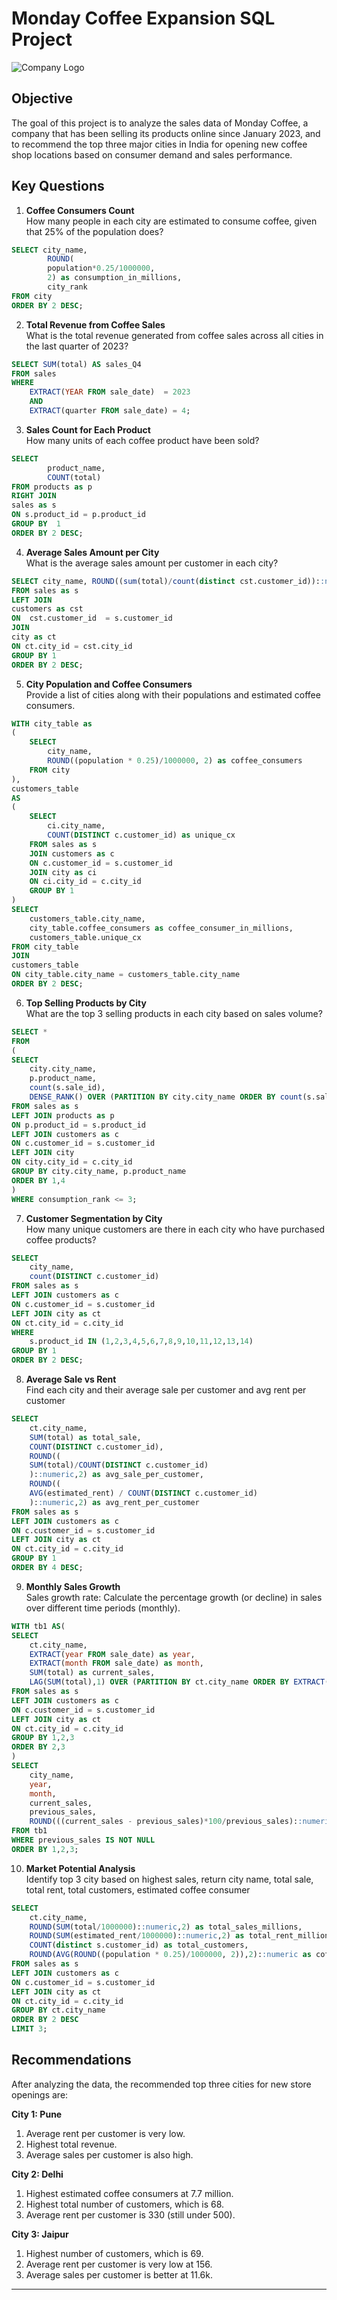 # Monday Coffee Expansion SQL Project

![Company Logo](https://github.com/najirh/Monday-Coffee-Expansion-Project-P8/blob/main/1.png)

## Objective
The goal of this project is to analyze the sales data of Monday Coffee, a company that has been selling its products online since January 2023, and to recommend the top three major cities in India for opening new coffee shop locations based on consumer demand and sales performance.

## Key Questions
1. **Coffee Consumers Count**  
   How many people in each city are estimated to consume coffee, given that 25% of the population does?
```sql
SELECT city_name, 
		ROUND(
		population*0.25/1000000,
		2) as consumption_in_millions,
		city_rank
FROM city
ORDER BY 2 DESC;
```
2. **Total Revenue from Coffee Sales**  
   What is the total revenue generated from coffee sales across all cities in the last quarter of 2023?
```sql
SELECT SUM(total) AS sales_Q4
FROM sales
WHERE 
	EXTRACT(YEAR FROM sale_date)  = 2023
	AND
	EXTRACT(quarter FROM sale_date) = 4;
```
3. **Sales Count for Each Product**  
   How many units of each coffee product have been sold?
```sql
SELECT 
		product_name, 
		COUNT(total)
FROM products as p
RIGHT JOIN 
sales as s
ON s.product_id = p.product_id
GROUP BY  1
ORDER BY 2 DESC;
```
4. **Average Sales Amount per City**  
   What is the average sales amount per customer in each city?
```sql
SELECT city_name, ROUND((sum(total)/count(distinct cst.customer_id))::numeric,2) as sales_per_customers
FROM sales as s
LEFT JOIN 
customers as cst
ON  cst.customer_id  = s.customer_id
JOIN
city as ct
ON ct.city_id = cst.city_id
GROUP BY 1
ORDER BY 2 DESC;
```
5. **City Population and Coffee Consumers**  
   Provide a list of cities along with their populations and estimated coffee consumers.
```sql
WITH city_table as 
(
	SELECT 
		city_name,
		ROUND((population * 0.25)/1000000, 2) as coffee_consumers
	FROM city
),
customers_table
AS
(
	SELECT 
		ci.city_name,
		COUNT(DISTINCT c.customer_id) as unique_cx
	FROM sales as s
	JOIN customers as c
	ON c.customer_id = s.customer_id
	JOIN city as ci
	ON ci.city_id = c.city_id
	GROUP BY 1
)
SELECT 
	customers_table.city_name,
	city_table.coffee_consumers as coffee_consumer_in_millions,
	customers_table.unique_cx
FROM city_table
JOIN 
customers_table
ON city_table.city_name = customers_table.city_name
ORDER BY 2 DESC;
```
6. **Top Selling Products by City**  
   What are the top 3 selling products in each city based on sales volume?
```sql
SELECT *
FROM 
(
SELECT 
	city.city_name, 
	p.product_name,
	count(s.sale_id),
	DENSE_RANK() OVER (PARTITION BY city.city_name ORDER BY count(s.sale_id) DESC) as consumption_rank
FROM sales as s
LEFT JOIN products as p
ON p.product_id = s.product_id
LEFT JOIN customers as c
ON c.customer_id = s.customer_id
LEFT JOIN city 
ON city.city_id = c.city_id
GROUP BY city.city_name, p.product_name
ORDER BY 1,4
)
WHERE consumption_rank <= 3;
```
7. **Customer Segmentation by City**  
   How many unique customers are there in each city who have purchased coffee products?
```sql
SELECT 
	city_name, 
	count(DISTINCT c.customer_id)
FROM sales as s
LEFT JOIN customers as c
ON c.customer_id = s.customer_id
LEFT JOIN city as ct
ON ct.city_id = c.city_id
WHERE 
	s.product_id IN (1,2,3,4,5,6,7,8,9,10,11,12,13,14)
GROUP BY 1
ORDER BY 2 DESC;
```
8. **Average Sale vs Rent**  
   Find each city and their average sale per customer and avg rent per customer
```sql
SELECT 
	ct.city_name, 
	SUM(total) as total_sale,
	COUNT(DISTINCT c.customer_id),
	ROUND((
	SUM(total)/COUNT(DISTINCT c.customer_id)
	)::numeric,2) as avg_sale_per_customer,
	ROUND((
	AVG(estimated_rent) / COUNT(DISTINCT c.customer_id)
	)::numeric,2) as avg_rent_per_customer
FROM sales as s
LEFT JOIN customers as c
ON c.customer_id = s.customer_id
LEFT JOIN city as ct
ON ct.city_id = c.city_id
GROUP BY 1
ORDER BY 4 DESC;
```
9. **Monthly Sales Growth**  
   Sales growth rate: Calculate the percentage growth (or decline) in sales over different time periods (monthly).
```sql
WITH tb1 AS(
SELECT 
	ct.city_name,
 	EXTRACT(year FROM sale_date) as year,
	EXTRACT(month FROM sale_date) as month,
	SUM(total) as current_sales,
	LAG(SUM(total),1) OVER (PARTITION BY ct.city_name ORDER BY EXTRACT(year FROM sale_date), EXTRACT(month FROM sale_date)) as previous_sales
FROM sales as s
LEFT JOIN customers as c
ON c.customer_id = s.customer_id
LEFT JOIN city as ct
ON ct.city_id = c.city_id
GROUP BY 1,2,3
ORDER BY 2,3
)
SELECT 
	city_name,
	year,
	month,
	current_sales,
	previous_sales,
	ROUND(((current_sales - previous_sales)*100/previous_sales)::numeric,2) as growth_rate
FROM tb1
WHERE previous_sales IS NOT NULL
ORDER BY 1,2,3;
```
10. **Market Potential Analysis**  
    Identify top 3 city based on highest sales, return city name, total sale, total rent, total customers, estimated  coffee consumer
```sql
SELECT 
	ct.city_name,
	ROUND(SUM(total/1000000)::numeric,2) as total_sales_millions,
	ROUND(SUM(estimated_rent/1000000)::numeric,2) as total_rent_millions,
	COUNT(distinct s.customer_id) as total_customers,
	ROUND(AVG(ROUND((population * 0.25)/1000000, 2)),2)::numeric as coffee_consum
FROM sales as s
LEFT JOIN customers as c
ON c.customer_id = s.customer_id
LEFT JOIN city as ct
ON ct.city_id = c.city_id
GROUP BY ct.city_name
ORDER BY 2 DESC
LIMIT 3;
```    

## Recommendations
After analyzing the data, the recommended top three cities for new store openings are:

**City 1: Pune**  
1. Average rent per customer is very low.  
2. Highest total revenue.  
3. Average sales per customer is also high.

**City 2: Delhi**  
1. Highest estimated coffee consumers at 7.7 million.  
2. Highest total number of customers, which is 68.  
3. Average rent per customer is 330 (still under 500).

**City 3: Jaipur**  
1. Highest number of customers, which is 69.  
2. Average rent per customer is very low at 156.  
3. Average sales per customer is better at 11.6k.

---
